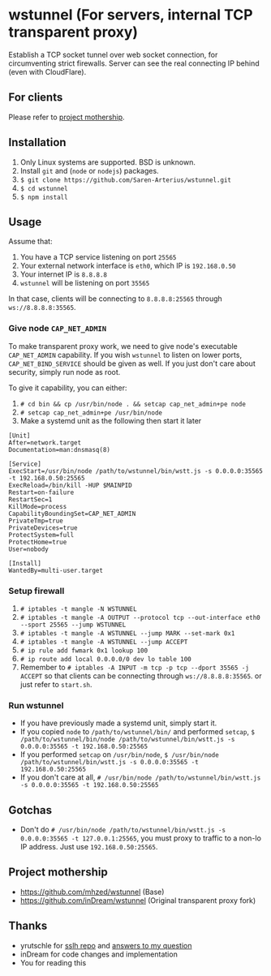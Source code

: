 # wstunnel (For servers, internal TCP transparent proxy)

Establish a TCP socket tunnel over web socket connection, for circumventing strict firewalls. Server can see the real connecting IP behind (even with CloudFlare). 

## For clients
Please refer to [project mothership](https://github.com/mhzed/wstunnel).


## Installation

1. Only Linux systems are supported. BSD is unknown.
2. Install `git` and (`node` or `nodejs`) packages.
2. `$ git clone https://github.com/Saren-Arterius/wstunnel.git`
3. `$ cd wstunnel`
4. `$ npm install`

## Usage
Assume that:

1. You have a TCP service listening on port `25565`
2. Your external network interface is `eth0`, which IP is `192.168.0.50`
3. Your internet IP is `8.8.8.8`
4. `wstunnel` will be listening on port `35565`

In that case, clients will be connecting to `8.8.8.8:25565` through `ws://8.8.8.8:35565`.

### Give node `CAP_NET_ADMIN`
To make transparent proxy work, we need to give node's executable `CAP_NET_ADMIN` capability. If you wish `wstunnel` to listen on lower ports, `CAP_NET_BIND_SERVICE` should be given as well. If you just don't care about security, simply run node as root.

To give it capability, you can either:

1. `# cd bin && cp /usr/bin/node . && setcap cap_net_admin+pe node`
2. `# setcap cap_net_admin+pe /usr/bin/node`
3. Make a systemd unit as the following then start it later
```
[Unit]
After=network.target
Documentation=man:dnsmasq(8)

[Service]
ExecStart=/usr/bin/node /path/to/wstunnel/bin/wstt.js -s 0.0.0.0:35565 -t 192.168.0.50:25565
ExecReload=/bin/kill -HUP $MAINPID
Restart=on-failure
RestartSec=1
KillMode=process
CapabilityBoundingSet=CAP_NET_ADMIN
PrivateTmp=true
PrivateDevices=true
ProtectSystem=full
ProtectHome=true
User=nobody

[Install]
WantedBy=multi-user.target
```

### Setup firewall
1. `# iptables -t mangle -N WSTUNNEL`
2. `# iptables -t mangle -A OUTPUT --protocol tcp --out-interface eth0 --sport 25565 --jump WSTUNNEL`
3. `# iptables -t mangle -A WSTUNNEL --jump MARK --set-mark 0x1`
4. `# iptables -t mangle -A WSTUNNEL --jump ACCEPT`
5. `# ip rule add fwmark 0x1 lookup 100`
6. `# ip route add local 0.0.0.0/0 dev lo table 100`
7. Remember to `# iptables -A INPUT -m tcp -p tcp --dport 35565 -j ACCEPT` so that clients can be connecting through `ws://8.8.8.8:35565`.
or just refer to `start.sh`.

### Run wstunnel
- If you have previously made a systemd unit, simply start it.
- If you copied `node` to `/path/to/wstunnel/bin/` and performed `setcap`, `$ /path/to/wstunnel/bin/node /path/to/wstunnel/bin/wstt.js -s 0.0.0.0:35565 -t 192.168.0.50:25565`
- If you performed `setcap` on `/usr/bin/node`, `$ /usr/bin/node /path/to/wstunnel/bin/wstt.js -s 0.0.0.0:35565 -t 192.168.0.50:25565`
- If you don't care at all, `# /usr/bin/node /path/to/wstunnel/bin/wstt.js -s 0.0.0.0:35565 -t 192.168.0.50:25565`

## Gotchas
- Don't do `# /usr/bin/node /path/to/wstunnel/bin/wstt.js -s 0.0.0.0:35565 -t 127.0.0.1:25565`, you must proxy to traffic to a non-lo IP address. Just use `192.168.0.50:25565`.

## Project mothership
- https://github.com/mhzed/wstunnel (Base)
- https://github.com/inDream/wstunnel (Original transparent proxy fork)

## Thanks
- yrutschle for [sslh repo](https://github.com/yrutschle/sslh) and [answers to my question](https://github.com/yrutschle/sslh/issues/100)
- inDream for code changes and implementation 
- You for reading this
